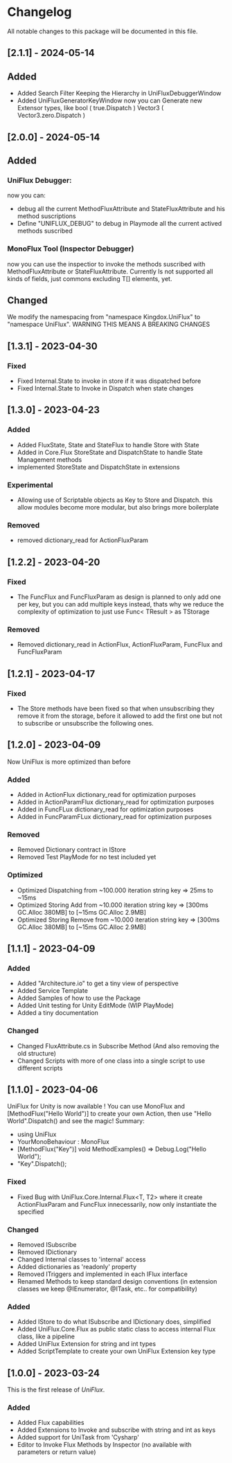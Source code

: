 # Changelog
All notable changes to this package will be documented in this file.

## [2.1.1] - 2024-05-14

## Added
- Added Search Filter Keeping the Hierarchy in UniFluxDebuggerWindow
- Added UniFluxGeneratorKeyWindow now you can Generate new Extensor types, like bool ( true.Dispatch ) Vector3 ( Vector3.zero.Dispatch )

## [2.0.0] - 2024-05-14

## Added
### UniFlux Debugger: 
now you can: 
- debug all the current MethodFluxAttribute and StateFluxAttribute and his method suscriptions
- Define "UNIFLUX_DEBUG" to debug in Playmode all the current actived methods suscribed

### MonoFlux Tool (Inspector Debugger)
now you can use the inspectior to invoke the methods suscribed with MethodFluxAttribute or StateFluxAttribute. Currently Is not supported all kinds of fields, just commons excluding T[] elements, yet.
 
## Changed
We modify the namespacing from "namespace Kingdox.UniFlux" to "namespace UniFlux". WARNING THIS MEANS A BREAKING CHANGES

## [1.3.1] - 2023-04-30

### Fixed
- Fixed Internal.State to invoke in store if it was dispatched before
- Fixed Internal.State to Invoke in Dispatch when state changes

## [1.3.0] - 2023-04-23

### Added
- Added FluxState, State and StateFlux to handle Store with State
- Added in Core.Flux StoreState and DispatchState to handle State Management methods
- implemented StoreState and DispatchState in extensions

### Experimental
- Allowing use of Scriptable objects as Key to Store and Dispatch. this allow modules become more modular, but also brings more boilerplate

### Removed
- removed dictionary_read for ActionFluxParam

## [1.2.2] - 2023-04-20

### Fixed
- The FuncFlux and FuncFluxParam as design is planned to only add one per key, but you can add multiple keys instead, thats why we reduce the complexity of optimization to just use Func< TResult > as TStorage

### Removed
- Removed dictionary_read in ActionFlux, ActionFluxParam, FuncFlux and FuncFluxParam

## [1.2.1] - 2023-04-17

### Fixed
- The Store methods have been fixed so that when unsubscribing they remove it from the storage, before it allowed to add the first one but not to subscribe or unsubscribe the following ones.

## [1.2.0] - 2023-04-09

Now UniFlux is more optimized than before

### Added
- Added in ActionFlux dictionary_read for optimization purposes
- Added in ActionParamFlux dictionary_read for optimization purposes
- Added in FuncFLux dictionary_read for optimization purposes
- Added in FuncParamFLux dictionary_read for optimization purposes

### Removed
- Removed Dictionary contract in IStore
- Removed Test PlayMode for no test included yet

### Optimized
- Optimized Dispatching from ~100.000 iteration string key => 25ms to ~15ms
- Optimized Storing Add from ~10.000 iteration string key => [300ms GC.Alloc 380MB] to [~15ms GC.Alloc 2.9MB]
- Optimized Storing Remove from ~10.000 iteration string key => [300ms GC.Alloc 380MB] to [~15ms GC.Alloc 2.9MB]

## [1.1.1] - 2023-04-09

### Added
- Added "Architecture.io" to get a tiny view of perspective
- Added Service Template
- Added Samples of how to use the Package
- Added Unit testing for Unity EditMode (WIP PlayMode)
- Added a tiny documentation

### Changed
- Changed FluxAttribute.cs in Subscribe Method (And also removing the old structure)
- Changed Scripts with more of one class into a single script to use different scripts

## [1.1.0] - 2023-04-06

UniFlux for Unity is now available ! You can use MonoFlux and [MethodFlux("Hello World")] to create your own Action, then use "Hello World".Dispatch() and see the magic!
Summary:
- using UniFlux
- YourMonoBehaviour : MonoFlux
- [MethodFlux("Key")] void MethodExamples() => Debug.Log("Hello World");
- "Key".Dispatch();

### Fixed
- Fixed Bug with UniFlux.Core.Internal.Flux<T, T2> where it create ActionFluxParam and FuncFlux innecessarily, now only instantiate the specified

### Changed
- Removed ISubscribe
- Removed IDictionary
- Changed Internal classes to 'internal' access
- Added dictionaries as 'readonly' property
- Removed ITriggers and implemented in each IFlux interface
- Renamed Methods to keep standard design conventions (in extension classes we keep @IEnumerator, @ITask, etc.. for compatibility)

### Added
- Added IStore to do what ISubscribe and IDictionary does, simplified
- Added UniFlux.Core.Flux as public static class to access internal Flux class, like a pipeline
- Added UniFlux Extension for string and int types
- Added ScriptTemplate to create your own UniFlux Extension key type

## [1.0.0] - 2023-03-24
This is the first release of *UniFlux*.

### Added
- Added Flux capabilities
- Added Extensions to Invoke and subscribe with string and int as keys
- Added support for UniTask from 'Cysharp'
- Editor to Invoke Flux Methods by Inspector (no available with parameters or return value)